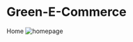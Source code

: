 # Green-E-Commerce
 Home
 ![homepage](https://user-images.githubusercontent.com/75898609/122757401-662dea80-d2b9-11eb-8e32-fc37cbefe2da.png)

